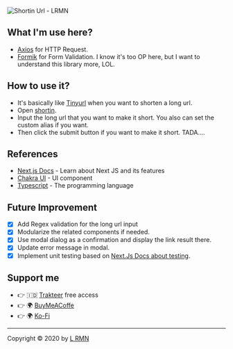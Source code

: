 ![Shortin Url - LRMN](https://cdn.discordapp.com/attachments/1091192083852828744/1108785976458879098/Screenshot_2023-05-18_at_22-59-15_L_RMN_Shortin_Personalized_Link_Shortener.png)

## What I'm use here?

- [Axios](https://axios-http.com/) for HTTP Request.
- [Formik](https://formik.org/) for Form Validation. I know it's too OP here, but I want to understand this library more, LOL.

## How to use it?

- It's basically like [Tinyurl](https://tinyurl.com) when you want to shorten a long url.
- Open [shortin](https://shortin.is-a.fun/).
- Input the long url that you want to make it short. You also can set the custom alias if you want.
- Then click the submit button if you want to make it short. TADA....

## References

- [Next.js Docs](https://nextjs.org/docs/getting-started) - Learn about Next JS and its features
- [Chakra UI](https://chakra-ui.com/) - UI component
- [Typescript](https://www.typescriptlang.org/) - The programming language

## Future Improvement

- [X] Add Regex validation for the long url input
- [X] Modularize the related components if needed.
- [X] Use modal dialog as a confirmation and display the link result there.
- [X] Update error message in modal.
- [X] Implement unit testing based on [Next.Js Docs about testing](https://nextjs.org/docs/testing).

## Support me

- 👉 🇮🇩 [Trakteer](https://trakteer.id/lrmn) free access
- 👉 🌍 [BuyMeACoffe](https://www.buymeacoffee.com/lrmn)
- 👉 🌍 [Ko-Fi](https://ko-fi.com/lrmn7)

---

Copyright © 2020 by [L RMN](https://is-a.fun/)
